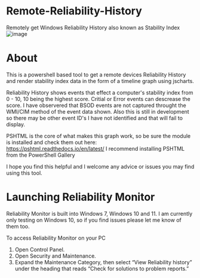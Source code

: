 # Remote-Reliability-History
Remotely get Windows Reliability History also known as Stability Index
![image](https://github.com/ricofox959/Remote-Reliability-History/assets/23040918/34284bc6-9f80-414f-917e-5de27ad5dca5)

# About
This is a powershell based tool to get a remote devices Reliability History and render stability index data in the form of a timeline graph using jscharts.

Reliability History shows events that effect a computer's stability index from 0 - 10, 10 being the highest score. Critial or Error events can descrease the score.
I have observered that BSOD events are not captured throught the WMI/CIM method of the event data shown.
Also this is still in development so there may be other event ID's I have not identified and that will fail to display.

PSHTML is the core of what makes this graph work, so be sure the module is installed and check them out here: https://pshtml.readthedocs.io/en/latest/
I recommend installing PSHTML from the PowerShell Gallery 

I hope you find this helpful and I welcome any advice or issues you may find using this tool.

# Launching Reliability Monitor
Reliability Monitor is built into Windows 7, Windows 10 and 11. I am currently only testing on Windows 10, so if you find issues please let me know of them too.

To access Reliability Monitor on your PC
  1. Open Control Panel.
  2. Open Security and Maintenance.
  3. Expand the Maintenance Category, then select “View Reliability history” under the heading that reads “Check for solutions to problem reports.”
